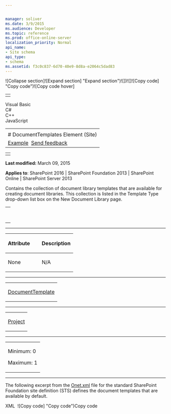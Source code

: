 ```yaml
---


manager: soliver
ms.date: 3/9/2015
ms.audience: Developer
ms.topic: reference
ms.prod: office-online-server
localization_priority: Normal
api_name:
- Site schema
api_type:
- schema
ms.assetid: f3c0c837-6d70-40e9-8d8a-e2064c5dad83
---
```


![Collapse
section]![Expand
section] "Expand section")![]()![])![]![]()![Copy
code] "Copy code")![Copy code
hover]
<table>
<tbody>
<tr class="odd">
<td align="left"></td>
</tr>
</tbody>
</table>

Visual Basic  
C\#  
C++  
JavaScript  

<table>
<tbody>
<tr class="odd">
<td align="left"><span id="runningHeaderText"></span></td>
</tr>
<tr class="even">
<td align="left"># DocumentTemplates Element (Site)</td>
</tr>
<tr class="odd">
<td align="left"><a href="#exampleToggle">Example</a>  <span id="headfeedbackarea" class="feedbackhead"><a href="javascript:SubmitFeedback(&#39;docthis@Microsoft.com&#39;,&#39;&#39;,&#39;&#39;,&#39;&#39;,&#39;1.0.18082.1225&#39;,&#39;%0\dThank%20you%20for%20your%20feedback.%20The%20developer%20writing%20teams%20use%20your%20feedback%20to%20improve%20documentation.%20While%20we%20are%20reviewing%20your%20feedback,%20we%20may%20send%20you%20e-mail%20to%20ask%20for%20clarification%20or%20feedback%20on%20a%20solution.%20We%20do%20not%20use%20your%20e-mail%20address%20for%20any%20other%20purpose%20and%20we%20delete%20it%20after%20we%20finish%20our%20review.%0\AFor%20further%20information%20about%20the%20privacy%20policies%20of%20Microsoft,%20please%20see%20http://privacy.microsoft.com/en-us/default.aspx.%0\A%0\d&#39;,&#39;Customer%20feedback&#39;);">Send feedback</a></span></td>
</tr>
</tbody>
</table>

<table>
<colgroup>
<col width="100%" />
</colgroup>
<tbody>
<tr class="odd">
<td align="left"></td>
</tr>
</tbody>
</table>

**Last modified:** March 09, 2015

**Applies to**: SharePoint 2016 | SharePoint Foundation 2013 |
SharePoint Online | SharePoint Server 2013

Contains the collection of document library templates that are available
for creating document libraries. This collection is listed in the <span
class="ui">Template Type</span> drop-down list box on the <span
class="ui">New Document Library</span> page.

<span codelanguage="other"></span>
<table>
<colgroup>
<col width="100%" />
</colgroup>
<tbody>
<tr class="odd">
<td align="left"><pre><code><DocumentTemplates>
</DocumentTemplates></code></pre></td>
</tr>
</tbody>
</table>


-----------------------------------------------------------------------------------------------------------------------------------------------------------------------------------------------

<table>
<colgroup>
<col width="50%" />
<col width="50%" />
</colgroup>
<thead>
<tr class="header">
<th align="left"><p>Attribute</p></th>
<th align="left"><p>Description</p></th>
</tr>
</thead>
<tbody>
<tr class="odd">
<td align="left"><p>None</p></td>
<td align="left"><p>N/A</p></td>
</tr>
</tbody>
</table>


---------------------------------------------------------------------------------------------------------------------------------------------------------------------------------------------------

<table>
<colgroup>
<col width="100%" />
</colgroup>
<tbody>
<tr class="odd">
<td align="left"><p><a href="documenttemplate-element-site.md">DocumentTemplate</a></p></td>
</tr>
</tbody>
</table>


----------------------------------------------------------------------------------------------------------------------------------------------------------------------------------------------------

<table>
<colgroup>
<col width="100%" />
</colgroup>
<tbody>
<tr class="odd">
<td align="left"><p><a href="project-element-site.md">Project</a></p></td>
</tr>
</tbody>
</table>


------------------------------------------------------------------------------------------------------------------------------------------------------------------------------------------------

<table>
<colgroup>
<col width="100%" />
</colgroup>
<tbody>
<tr class="odd">
<td align="left"><p>Minimum: 0</p>
<p>Maximum: 1</p></td>
</tr>
</tbody>
</table>


------------------------------------------------------------------------------------------------------------------------------------------------------------------------------------------

The following excerpt from the
[Onet.xml](http://msdn.microsoft.com/library/b99d6657-d9ae-4135-a43c-c58cdfcdc6c1(Office.15).aspx)
file for the standard SharePoint Foundation site definition (<span
class="keyword">STS</span>) defines the document templates that are
available by default.

<span codelanguage="xmlLang"></span>
XML 
<span class="copyCode" onclick="CopyCode(this)"
onkeypress="CopyCode_CheckKey(this, event)"
onmouseover="ChangeCopyCodeIcon(this)"
onmouseout="ChangeCopyCodeIcon(this)" tabindex="0">![Copy
code] "Copy code")Copy code</span>
    <DocumentTemplates>
        <DocumentTemplate Path="STS" Name="" DisplayName="$Resources:core,doctemp_None;" Type="100" Default="FALSE" Description="$Resources:core,doctemp_None_Desc;" />
        <DocumentTemplate Path="STS" DisplayName="$Resources:core,doctemp_Word97;" Type="101" Description="$Resources:core,doctemp_Word97_Desc;">
          <DocumentTemplateFiles>
            <DocumentTemplateFile Name="doctemp\word\wdtmpl.doc" TargetName="Forms/template.doc" Default="TRUE" />
          </DocumentTemplateFiles>
        </DocumentTemplate>
        <DocumentTemplate Path="STS" DisplayName="$Resources:core,doctemp_Excel97;" Type="103" Description="$Resources:core,doctemp_Excel97_Desc;">
          <DocumentTemplateFiles>
            <DocumentTemplateFile Name="doctemp\xl\xltmpl.xls" TargetName="Forms/template.xls" Default="TRUE" />
          </DocumentTemplateFiles>
        </DocumentTemplate>
        <DocumentTemplate Path="STS" DisplayName="$Resources:core,doctemp_Powerpoint97;" Type="104" Description="$Resources:core,doctemp_Powerpoint97_Desc;">
          <DocumentTemplateFiles>
            <DocumentTemplateFile Name="doctemp\ppt\pptmpl.pot" TargetName="Forms/template.pot" Default="TRUE" />
          </DocumentTemplateFiles>
        </DocumentTemplate>
        <DocumentTemplate Path="STS" DisplayName="$Resources:core,doctemp_Word;" Type="121" Default="TRUE" Description="$Resources:core,doctemp_Word_Desc;">
          <DocumentTemplateFiles>
            <DocumentTemplateFile Name="doctemp\word\wdtmpl.dotx" TargetName="Forms/template.dotx" Default="TRUE" />
          </DocumentTemplateFiles>
        </DocumentTemplate>
        <DocumentTemplate Path="STS" DisplayName="$Resources:core,doctemp_Excel;" Type="122" Description="$Resources:core,doctemp_Excel_Desc;">
          <DocumentTemplateFiles>
            <DocumentTemplateFile Name="doctemp\xl\xltmpl.xlsx" TargetName="Forms/template.xlsx" Default="TRUE" />
          </DocumentTemplateFiles>
        </DocumentTemplate>
        <DocumentTemplate Path="STS" DisplayName="$Resources:core,doctemp_Powerpoint;" Type="123" Description="$Resources:core,doctemp_Powerpoint_Desc;">
          <DocumentTemplateFiles>
            <DocumentTemplateFile Name="doctemp\ppt\pptmpl.pptx" TargetName="Forms/template.pptx" Default="TRUE" />
          </DocumentTemplateFiles>
        </DocumentTemplate>
        <DocumentTemplate Path="STS" DisplayName="$Resources:core,doctemp_OneNote;" Type="111" Description="$Resources:core,doctemp_OneNote_Desc;">
          <DocumentTemplateFiles>
            <DocumentTemplateFile Name="doctemp\onenote\template.onepkg" TargetName="Forms/template.onepkg" Default="TRUE" />
          </DocumentTemplateFiles>
        </DocumentTemplate>
        <DocumentTemplate Path="STS" DisplayName="$Resources:core,doctemp_FP;" Type="102" Description="$Resources:core,doctemp_FP_Desc;">
          <DocumentTemplateFiles>
            <DocumentTemplateFile Name="doctemp\fp\fptmpl.htm" TargetName="Forms/template.htm" Default="TRUE" />
          </DocumentTemplateFiles>
        </DocumentTemplate>
        <DocumentTemplate Path="STS" DisplayName="$Resources:core,doctemp_BasicPage;" Type="105" Description="$Resources:core,doctemp_BasicPage_Desc;">
          <DocumentTemplateFiles>
            <DocumentTemplateFile Name="doctemp\blankpgs\_basicpage.htm" TargetName="Forms/_basicpage.htm" Default="TRUE" />
          </DocumentTemplateFiles>
        </DocumentTemplate>
        <DocumentTemplate Path="STS" DisplayName="$Resources:core,doctemp_WebPartPage;" Type="106" Description="$Resources:core,doctemp_WebPartPage_Desc;">
          <DocumentTemplateFiles>
            <DocumentTemplateFile Name="doctemp\smartpgs\_webpartpage.htm" TargetName="Forms/_webpartpage.htm" Default="TRUE" />
          </DocumentTemplateFiles>
        </DocumentTemplate>
        <DocumentTemplate XMLForm="TRUE" Path="STS" DisplayName="$Resources:core,doctemp_BlankForm;" Type="1000" Default="TRUE" Description="$Resources:core,doctemp_BlankForm_Desc;">
          <DocumentTemplateFiles>
            <DocumentTemplateFile Name="doctemp\xmlforms\blank\template.xml" TargetName="Forms/template.xml" Default="TRUE" />
          </DocumentTemplateFiles>
        </DocumentTemplate>
      </DocumentTemplates>








